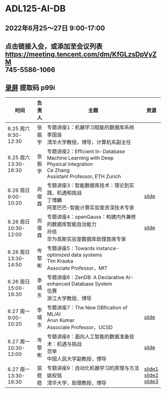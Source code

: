 # ADL125-AI-DB

## 2022年6月25～27日 9:00-17:00
## 点击链接入会，或添加至会议列表<br>https://meeting.tencent.com/dm/KfGLzsDpVyZM<br>745-5586-1066
## [录屏](https://pan.baidu.com/s/1KEWvlRFToPnPtdqDpkMC0g) 提取码 p99i 
| 时间| 负<br>责<br>人 | 主题                                                         | 资源 |
| --------- | ------ | ------------------------------------------------------------ | ---- |
| 6.25&nbsp;周六<br>9:30-12:30 |  张<br>振<br>宇  | 专题讲座1：机器学习赋能的数据库系统<br>李国良<br> 清华大学教授，博导，计算机系副主任     |      |
| 6.25&nbsp;周六<br>13:30-16:30 | 张<br>振<br>宇 | 专题讲座2：Efficient In-Database Machine Learning with Deep<br> Physical Integration<br>Ce Zhang <br>Assistant Professor, ETH Zurich  |      |
| 6.26&nbsp;周日<br> 9:00-10:20 | 尚<br>俊<br>霖 | 专题讲座3：智能数据库技术：理论到实践、机遇和挑战<br>丁博麟  <br>阿里巴巴-智能计算实验室资深技术专家  |  [slide](https://github.com/cenlibin/ADL125-AI-DB/blob/main/ADL/2022-CCF-ADL125.pdf)  |
| 6.26&nbsp;周日<br> 10:30-12:00 | 尚<br>俊<br>霖 | 专题讲座4：openGauss：构建内外兼修的数据库智能自治能力<br>孙佶  <br>华为高斯实验室数据库助理首席专家  | [slide](https://github.com/cenlibin/ADL125-AI-DB/blob/main/ADL/CCF-ADL-孙佶.pdf)     |
| 6.26&nbsp;周日<br> 13:30-14:50 | 岑<br>黎<br>彬 | 专题讲座5：Towards instance-optimized data systems<br>Tim Kraska  <br>Associate Professor，MIT  |     |
| 6.26&nbsp;周日<br> 15:00-16:30 | 李<br>靖<br>东 | 专题讲座6：ZenDB: A Declarative AI-enhanced Database System <br>伍赛  <br> 浙江大学教授、博导  |      |
| 6.27&nbsp;周一<br> 9:00-10:20 | 李<br>靖<br>东 | 专题讲座7：The New DBfication of ML/AI<br>Arun Kumar  <br>Associate Professor，UCSD  |  [slide](https://github.com/cenlibin/ADL125-AI-DB/blob/main/ADL/CCF-ArunKumar.pdf)    |
| 6.27&nbsp;周一<br> 10:30-12:00 | 岑<br>黎<br>彬 | 专题讲座8：面向人工智能的数据准备技术：机遇与挑战<br>范举  <br>中国人民大学副教授，博导  | [slide](https://github.com/cenlibin/ADL125-AI-DB/blob/main/ADL/DataPrep-JuFan.pdf)      |
| 6.27&nbsp;周一<br> 13:30-16:30 | 屈<br>稳<br>稳 | 专题讲座9：自动化机器学习的原理与方法<br>姚权铭  <br>清华大学，助理教授，博导  | [slide1](https://github.com/cenlibin/ADL125-AI-DB/blob/main/ADL/Lecture-1-Intro.pdf) <br> [slide2](https://github.com/cenlibin/ADL125-AI-DB/blob/main/ADL/Lecture-2-HPO-Example.pdf) <br> [slide3](https://github.com/cenlibin/ADL125-AI-DB/blob/main/ADL/Lecture-3-NAS-Example.pdf)      |
